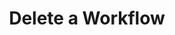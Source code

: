 ---
title: Delete a Workflow
excerpt: Delete a workflow by providing the workflow ID.
api:
  file: openapi.json
  operationId: delete_workflow
hidden: false
---